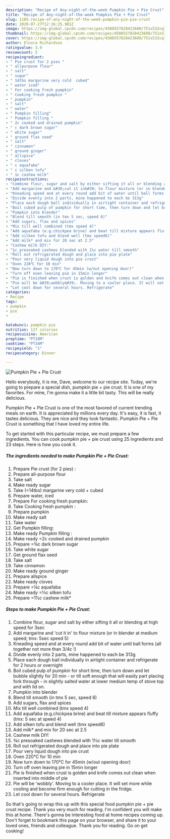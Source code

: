 ```yaml
---
description: "Recipe of Any-night-of-the-week Pumpkin Pie + Pie Crust"
title: "Recipe of Any-night-of-the-week Pumpkin Pie + Pie Crust"
slug: 1185-recipe-of-any-night-of-the-week-pumpkin-pie-pie-crust
date: 2020-07-27T12:16:25.901Z
image: https://img-global.cpcdn.com/recipes/4508557828423680/751x532cq70/pumpkin-pie-pie-crust-recipe-main-photo.jpg
thumbnail: https://img-global.cpcdn.com/recipes/4508557828423680/751x532cq70/pumpkin-pie-pie-crust-recipe-main-photo.jpg
cover: https://img-global.cpcdn.com/recipes/4508557828423680/751x532cq70/pumpkin-pie-pie-crust-recipe-main-photo.jpg
author: Elnora Richardson
ratingvalue: 3.9
reviewcount: 5
recipeingredient:
- " Pie crust for 2 pies "
- " allpurpose flour"
- " salt"
- " sugar"
- " 14tbs margarine very cold  cubed"
- " water iced"
- " For cooking fresh pumpkin"
- " Cooking fresh pumpkin "
- " pumpkin"
- " salt"
- " water"
- " Pumpkin filling"
- " Pumpkin filling "
- " 2c cooked and drained pumpkin"
- " c dark brown sugar"
- " white sugar"
- " ground flax seed"
- " salt"
- " cinnamon"
- " ground ginger"
- " allspice"
- " cloves"
- " c aquafaba"
- " c silken tofu"
- " 1c cashew milk"
recipeinstructions:
- "Combine flour, sugar and salt by either sifting it all or blending at high speed for 3sec"
- "Add margarine and &#39;cut it in&#39; to flour mixture (or in blender at medium speed; tmx: 5sec speed 5)"
- "Kneading speed and at every round add bit of water until ball forms (all together not more than 3/4c !)"
- "Divide evenly into 2 parts, mine happened to each be 313g"
- "Place each dough ball individually in airtight container and refrigerate for 2 hours or overnight"
- "Boil cubed pulp of pumpkin for short time, then turn down and let bubble slightly for 20 min - or till soft enough that will easily part placing fork through - in slightly salted water at lower medium temp of stove top and with lid on."
- "Pumpkin into blender"
- "Blend till smooth (in tmx 5 sec, speed 6)"
- "Add sugars, flax and spices"
- "Mix till well combined (tmx speed 4)"
- "Add aquafaba (e.g.chickpea brine) and beat till mixture appears fluffy (tmx: 5 sec at speed 4)"
- "Add silken tofu and blend well (tmx speed6)"
- "Add milk* and mix for 20 sec at 2.5"
- "Cashew milk DIY:"
- "¾c presoaked cashews blended with 1⅓c water till smooth"
- "Roll out refrigerated dough and place into pie plate"
- "Pour very liquid dough into pie crust"
- "Oven 220℃ for 10 min"
- "Now turn down to 170℃ for 45min (w/out opening door)"
- "Turn off oven leaving pie in 15min longer"
- "Pie is finished when crust is golden and knife comes out clean when inserted into middle of pie"
- "Pie will be &#39;wobbly&#39;. Moving to a cooler place. It will set more while cooling and become firm enough for cutting in the fridge."
- "Let cool down for several hours. Refrigerate"
categories:
- Recipe
tags:
- pumpkin
- pie
- 

katakunci: pumpkin pie  
nutrition: 127 calories
recipecuisine: American
preptime: "PT19M"
cooktime: "PT34M"
recipeyield: "1"
recipecategory: Dinner

---
```



![Pumpkin Pie + Pie Crust](https://img-global.cpcdn.com/recipes/4508557828423680/751x532cq70/pumpkin-pie-pie-crust-recipe-main-photo.jpg)

Hello everybody, it is me, Dave, welcome to our recipe site. Today, we're going to prepare a special dish, pumpkin pie + pie crust. It is one of my favorites. For mine, I'm gonna make it a little bit tasty. This will be really delicious.



Pumpkin Pie + Pie Crust is one of the most favored of current trending meals on earth. It is appreciated by millions every day. It's easy, it is fast, it tastes delicious. They are nice and they look fantastic. Pumpkin Pie + Pie Crust is something that I have loved my entire life.


To get started with this particular recipe, we must prepare a few ingredients. You can cook pumpkin pie + pie crust using 25 ingredients and 23 steps. Here is how you cook it.

<!--inarticleads1-->

##### The ingredients needed to make Pumpkin Pie + Pie Crust:

1. Prepare  Pie crust (for 2 pies) :
1. Prepare  all-purpose flour
1. Take  salt
1. Make ready  sugar
1. Take  (=14tbs) margarine very cold + cubed
1. Prepare  water, iced
1. Prepare  For cooking fresh pumpkin:
1. Take  Cooking fresh pumpkin :
1. Prepare  pumpkin
1. Make ready  salt
1. Take  water
1. Get  Pumpkin filling:
1. Make ready  Pumpkin filling :
1. Make ready  =2c cooked and drained pumpkin
1. Prepare  =¾c dark brown sugar
1. Take  white sugar
1. Get  ground flax seed
1. Take  salt
1. Take  cinnamon
1. Make ready  ground ginger
1. Prepare  allspice
1. Make ready  cloves
1. Prepare  =¼c aquafaba
1. Make ready  =⅓c silken tofu
1. Prepare  =1½c cashew milk*




<!--inarticleads2-->

##### Steps to make Pumpkin Pie + Pie Crust:

1. Combine flour, sugar and salt by either sifting it all or blending at high speed for 3sec
1. Add margarine and &#39;cut it in&#39; to flour mixture (or in blender at medium speed; tmx: 5sec speed 5)
1. Kneading speed and at every round add bit of water until ball forms (all together not more than 3/4c !)
1. Divide evenly into 2 parts, mine happened to each be 313g
1. Place each dough ball individually in airtight container and refrigerate for 2 hours or overnight
1. Boil cubed pulp of pumpkin for short time, then turn down and let bubble slightly for 20 min - or till soft enough that will easily part placing fork through - in slightly salted water at lower medium temp of stove top and with lid on.
1. Pumpkin into blender
1. Blend till smooth (in tmx 5 sec, speed 6)
1. Add sugars, flax and spices
1. Mix till well combined (tmx speed 4)
1. Add aquafaba (e.g.chickpea brine) and beat till mixture appears fluffy (tmx: 5 sec at speed 4)
1. Add silken tofu and blend well (tmx speed6)
1. Add milk* and mix for 20 sec at 2.5
1. Cashew milk DIY:
1. ¾c presoaked cashews blended with 1⅓c water till smooth
1. Roll out refrigerated dough and place into pie plate
1. Pour very liquid dough into pie crust
1. Oven 220℃ for 10 min
1. Now turn down to 170℃ for 45min (w/out opening door)
1. Turn off oven leaving pie in 15min longer
1. Pie is finished when crust is golden and knife comes out clean when inserted into middle of pie
1. Pie will be &#39;wobbly&#39;. Moving to a cooler place. It will set more while cooling and become firm enough for cutting in the fridge.
1. Let cool down for several hours. Refrigerate




So that's going to wrap this up with this special food pumpkin pie + pie crust recipe. Thank you very much for reading. I'm confident you will make this at home. There's gonna be interesting food at home recipes coming up. Don't forget to bookmark this page on your browser, and share it to your loved ones, friends and colleague. Thank you for reading. Go on get cooking!
